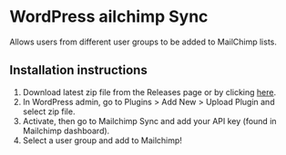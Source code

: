 # WordPress ailchimp Sync

Allows users from different user groups to be added to MailChimp lists.

## Installation instructions

1. Download latest zip file from the Releases page or by clicking [here](https://api.github.com/repos/trvswgnr/mailchimp-sync/zipball).
1. In WordPress admin, go to Plugins > Add New > Upload Plugin and select zip file.
1. Activate, then go to Mailchimp Sync and add your API key (found in Mailchimp dashboard).
1. Select a user group and add to Mailchimp!
